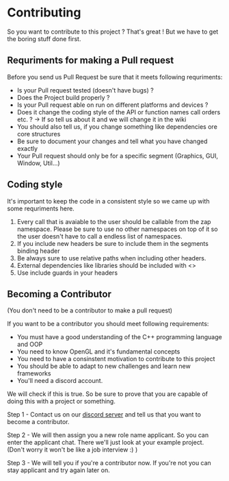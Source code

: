 # Contributing

So you want to contribute to this project ? That's great ! But we have to get the boring stuff done first.

## Requriments for making a Pull request 

Before you send us Pull Request be sure that it meets following requriments:

- Is your Pull request tested (doesn't have bugs) ?
- Does the Project build properly ?
- Is your Pull request able on run on different platforms and devices ?
- Does it change the coding style of the API or function names call orders etc. ? -> If so tell us about it and we will change it in the wiki
- You should also tell us, if you change something like dependencies ore core structures
- Be sure to document your changes and tell what you have changed exactly
- Your Pull request should only be for a specific segment (Graphics, GUI, Window, Util...)

## Coding style

It's important to keep the code in a consistent style so we came up with some requriments here.

1. Every call that is avaiable to the user should be callable from the zap namespace. Please be sure to use no other namespaces on top of it so the user doesn't have to call a endless list of namespaces. 
2. If you include new headers be sure to include them in the segments binding header
3. Be always sure to use relative paths when including other headers.
4. External dependencies like libraries should be included with <>
5. Use include guards in your headers

## Becoming a Contributor

(You don't need to be a contributor to make a pull request)

If you want to be a contributor you should meet following requirements:

- You must have a good understanding of the C++ programming language and OOP
- You need to know OpenGL and it's fundamental concepts
- You need to have a consinstent motivation to contribute to this project
- You should be able to adapt to new challenges and learn new frameworks
- You'll need a discord account.

We will check if this is true. So be sure to prove that you are capable of doing this with a project or something.

Step 1 - Contact us on our [discord server](https://discord.gg/hr2vjemJSV) and tell us that you want to become a contributor.

Step 2 - We will then assign you a new role name applicant. So you can enter the applicant chat. There we'll just look at your example project. (Don't worry it won't be like a job interview :) )

Step 3 - We will tell you if you're a contributor now. If you're not you can stay applicant and try again later on.
